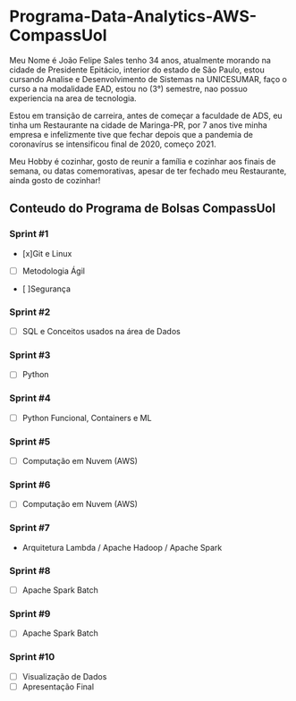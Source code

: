  # Programa-Data-Analytics-AWS-CompassUol

Meu Nome é João Felipe Sales tenho 34 anos, atualmente morando na cidade de Presidente Epitácio, interior do estado de São Paulo, estou cursando Analise e Desenvolvimento de Sistemas na UNICESUMAR, faço o curso a na modalidade EAD, estou no (3°) semestre, nao possuo experiencia na area de tecnologia.

Estou em transição de carreira, antes de começar a faculdade de ADS, eu tinha um Restaurante na cidade de Maringa-PR, por 7 anos tive minha empresa e infelizmente tive que fechar depois que a pandemia de coronavírus se intensificou final de 2020, começo 2021.

Meu Hobby é cozinhar, gosto de reunir a família e cozinhar aos finais de semana, ou datas comemorativas, apesar de ter fechado meu Restaurante, ainda gosto de cozinhar!

## Conteudo do Programa de Bolsas CompassUol

### Sprint #1
- [x]Git e Linux 
- [ ] Metodologia Ágil
- [ ]Segurança 
### Sprint #2 
- [ ] SQL e Conceitos usados na área de Dados 
### Sprint #3 
- [ ] Python
### Sprint #4 
- [ ] Python Funcional, Containers e ML 
### Sprint #5 
- [ ] Computação em Nuvem (AWS) 
### Sprint #6 
- [ ] Computação em Nuvem (AWS) 
### Sprint #7 
- Arquitetura Lambda / Apache Hadoop / Apache Spark 
### Sprint #8 
- [ ] Apache Spark Batch 
### Sprint #9 
- [ ] Apache Spark Batch 
### Sprint #10 
- [ ] Visualização de Dados 
- [ ] Apresentação Final 